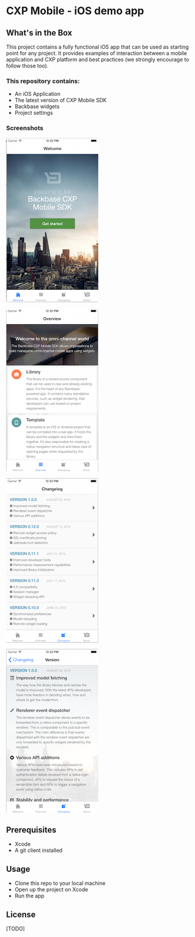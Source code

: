 # CXP Mobile - iOS demo app

## What's in the Box
This project contains a fully functional iOS app that can be used as starting point for any project. It provides examples of interaction between a mobile application and CXP platform and best practices (we strongly encourage to follow those too).

### This repository contains:

- An iOS Application
- The latest version of CXP Mobile SDK
- Backbase widgets
- Project settings

### Screenshots

![Alt text](./screenshots/home.png?raw=true)

![Alt text](./screenshots/overview.png?raw=true)

![Alt text](./screenshots/changelog.png?raw=true)

![Alt text](./screenshots/changelog-details.png?raw=true)

## Prerequisites
- Xcode
- A git client installed

## Usage
- Clone this repo to your local machine
- Open up the project on Xcode
- Run the app

## License
[TODO]
